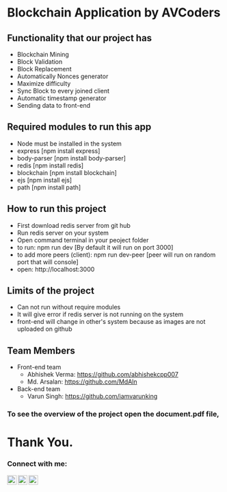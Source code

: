 # Blockchain Application by AVCoders 


## Functionality that our project has

- Blockchain Mining
- Block Validation
- Block Replacement
- Automatically Nonces generator
- Maximize difficulty 
- Sync Block to every joined client
- Automatic timestamp generator
- Sending data to front-end

## Required modules to run this app
- Node must be installed in the system
- express [npm install express]
- body-parser [npm install body-parser]
- redis [npm install redis]
- blockchain [npm install blockchain]
- ejs [npm install ejs]
- path [npm install path]


## How to run this project
- First download redis server from git hub
- Run redis server on your system
- Open command terminal in your peoject folder
- to run: npm run dev [By default it will run on port 3000]
- to add more peers (client): npm run dev-peer [peer will run on random port that will console]
- open: http://localhost:3000


## Limits of the project
- Can not run without require modules
- It will give error if redis server is not running on the system
- front-end will change in other's system because as images are not uploaded on github 


## Team Members
- Front-end team
    - Abhishek Verma: https://github.com/abhishekcpp007
    - Md. Arsalan:   https://github.com/MdAln
- Back-end team
    - Varun Singh: https://github.com/iamvarunking

### To see the overview of the project open the document.pdf file, 
# Thank You.

### Connect with me:


[<img align="left" alt="read__its | Twitter" width="22px" src="https://cdn.jsdelivr.net/npm/simple-icons@v3/icons/twitter.svg" />][twitter]
[<img align="left" alt="varun-singh-bb1845177 | LinkedIn" width="22px" src="https://cdn.jsdelivr.net/npm/simple-icons@v3/icons/linkedin.svg" />][linkedin]
[<img align="left" alt="read_its | Instagram" width="22px" src="https://cdn.jsdelivr.net/npm/simple-icons@v3/icons/instagram.svg" />][instagram]

<br />

<br />

[twitter]: https://twitter.com/itzzzzVarun
[instagram]: https://instagram.com/_____varunsingh
[linkedin]: https://linkedin.com/in/itzzzzVarun
